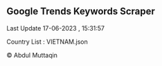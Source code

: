 

## Google Trends Keywords Scraper 
 
Last Update 17-06-2023 , 15:31:57

Country List :
VIETNAM.json



© Abdul Muttaqin 
